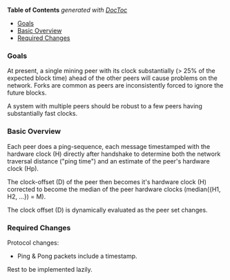 <!-- START doctoc generated TOC please keep comment here to allow auto update -->
<!-- DON'T EDIT THIS SECTION, INSTEAD RE-RUN doctoc TO UPDATE -->
**Table of Contents**  *generated with [DocToc](https://github.com/thlorenz/doctoc)*

- [Goals](#goals)
- [Basic Overview](#basic-overview)
- [Required Changes](#required-changes)

<!-- END doctoc generated TOC please keep comment here to allow auto update -->

### Goals

At present, a single mining peer with its clock substantially (> 25% of the expected block time) ahead of the other peers will cause problems on the network. Forks are common as peers are inconsistently forced to ignore the future blocks.

A system with multiple peers should be robust to a few peers having substantially fast clocks.

### Basic Overview

Each peer does a ping-sequence, each message timestamped with the hardware clock (H) directly after handshake to determine both the network traversal distance ("ping time") and an estimate of the peer's hardware clock (Hp).

The clock-offset (D) of the peer then becomes it's hardware clock (H) corrected to become the median of the peer hardware clocks (median({H1, H2, ...}) = M).

The clock offset (D) is dynamically evaluated as the peer set changes.

### Required Changes

Protocol changes:
* Ping & Pong packets include a timestamp.

Rest to be implemented lazily.